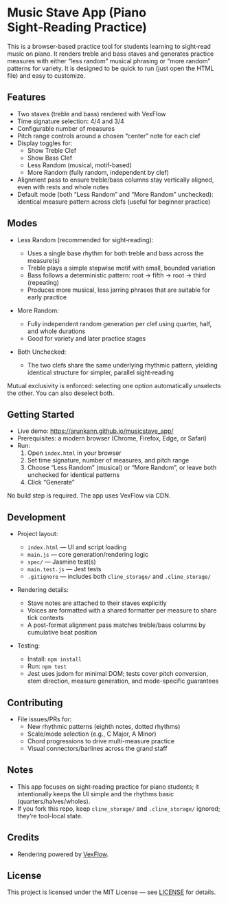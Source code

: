 # Music Stave App (Piano Sight‑Reading Practice)

This is a browser-based practice tool for students learning to sight‑read music on piano. It renders treble and bass staves and generates practice measures with either “less random” musical phrasing or “more random” patterns for variety. It is designed to be quick to run (just open the HTML file) and easy to customize.

## Features

- Two staves (treble and bass) rendered with VexFlow
- Time signature selection: 4/4 and 3/4
- Configurable number of measures
- Pitch range controls around a chosen “center” note for each clef
- Display toggles for:
  - Show Treble Clef
  - Show Bass Clef
  - Less Random (musical, motif-based)
  - More Random (fully random, independent by clef)
- Alignment pass to ensure treble/bass columns stay vertically aligned, even with rests and whole notes
- Default mode (both “Less Random” and “More Random” unchecked): identical measure pattern across clefs (useful for beginner practice)

## Modes

- Less Random (recommended for sight‑reading):
  - Uses a single base rhythm for both treble and bass across the measure(s)
  - Treble plays a simple stepwise motif with small, bounded variation
  - Bass follows a deterministic pattern: root → fifth → root → third (repeating)
  - Produces more musical, less jarring phrases that are suitable for early practice

- More Random:
  - Fully independent random generation per clef using quarter, half, and whole durations
  - Good for variety and later practice stages

- Both Unchecked:
  - The two clefs share the same underlying rhythmic pattern, yielding identical structure for simpler, parallel sight‑reading

Mutual exclusivity is enforced: selecting one option automatically unselects the other. You can also deselect both.

## Getting Started

- Live demo: https://arunkann.github.io/musicstave_app/
- Prerequisites: a modern browser (Chrome, Firefox, Edge, or Safari)
- Run:
  1. Open `index.html` in your browser
  2. Set time signature, number of measures, and pitch range
  3. Choose “Less Random” (musical) or “More Random”, or leave both unchecked for identical patterns
  4. Click “Generate”

No build step is required. The app uses VexFlow via CDN.

## Development

- Project layout:
  - `index.html` — UI and script loading
  - `main.js` — core generation/rendering logic
  - `spec/` — Jasmine test(s)
  - `main.test.js` — Jest tests
  - `.gitignore` — includes both `cline_storage/` and `.cline_storage/`

- Rendering details:
  - Stave notes are attached to their staves explicitly
  - Voices are formatted with a shared formatter per measure to share tick contexts
  - A post-format alignment pass matches treble/bass columns by cumulative beat position

- Testing:
  - Install: `npm install`
  - Run: `npm test`
  - Jest uses jsdom for minimal DOM; tests cover pitch conversion, stem direction, measure generation, and mode-specific guarantees

## Contributing

- File issues/PRs for:
  - New rhythmic patterns (eighth notes, dotted rhythms)
  - Scale/mode selection (e.g., C Major, A Minor)
  - Chord progressions to drive multi-measure practice
  - Visual connectors/barlines across the grand staff

## Notes

- This app focuses on sight‑reading practice for piano students; it intentionally keeps the UI simple and the rhythms basic (quarters/halves/wholes).
- If you fork this repo, keep `cline_storage/` and `.cline_storage/` ignored; they’re tool-local state.

## Credits

- Rendering powered by [VexFlow](https://github.com/0xfe/vexflow).

## License

This project is licensed under the MIT License — see [LICENSE](LICENSE) for details.
